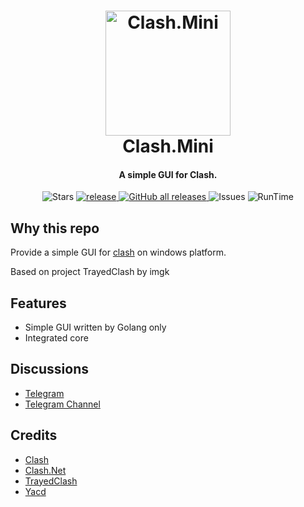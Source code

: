 <h1 align="center">
  <img src="https://raw.githubusercontent.com/Clash-Mini/Clash.Mini/master/icon/Clash.Mini.ico" alt="Clash.Mini" width="200">
  <br>Clash.Mini<br>
</h1>

<h4 align="center">A simple GUI for Clash.</h4>

<div align="center">

![Stars](https://img.shields.io/github/stars/Clash-Mini/Clash.Mini?color=red&style=flat-square)
<a href="https://github.com/Dreamacro/clash/releases">
![release](https://img.shields.io/github/release/Clash-Mini/Clash.Mini/all.svg?&color=E761A4&style=flat-square)
</a>
<a href="https://goreportcard.com/report/github.com/Clash-Mini/Clash.Mini">
![GitHub all releases](https://img.shields.io/github/downloads/Clash-Mini/Clash.Mini/total?style=flat-square)
</a>
![Issues](https://goreportcard.com/badge/github.com/Clash-Mini/Clash.Mini?style=flat-square)
![RunTime](https://img.shields.io/static/v1?label=runtime&message=GO&color=blue&style=flat-square)

</div>

## Why this repo

Provide a simple GUI for [clash](https://github.com/Dreamacro/clash) on windows platform.

Based on project TrayedClash by imgk

## Features
* Simple GUI written by Golang only
* Integrated core

## Discussions
- [Telegram](https://t.me/ClashMin1)
- [Telegram Channel](https://t.me/ClashMiniNo1)

## Credits
- [Clash](https://github.com/Dreamacro/clash)
- [Clash.Net](https://github.com/ClashDotNetFramework/ClashDotNetFramework)
- [TrayedClash](https://github.com/imgk/TrayedClash)
- [Yacd](https://github.com/haishanh/yacd)

